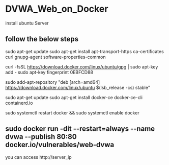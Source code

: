 # DVWA_Web_on_Docker

install ubuntu Server

follow the below steps
----------------------------------------------------------------------------------------------------------
sudo apt-get update
sudo apt-get install apt-transport-https ca-certificates curl gnupg-agent software-properties-common

curl -fsSL https://download.docker.com/linux/ubuntu/gpg | sudo apt-key add -
sudo apt-key fingerprint 0EBFCD88

sudo add-apt-repository "deb [arch=amd64] https://download.docker.com/linux/ubuntu $(lsb_release -cs) stable"

sudo apt-get update
sudo apt-get install docker-ce docker-ce-cli containerd.io

sudo systemctl restart docker && sudo systemctl enable docker


sudo docker run -dit --restart=always  --name dvwa   --publish 80:80   docker.io/vulnerables/web-dvwa
-----------------------------------------------------------------------------------------------------------
you can access http://server_ip


